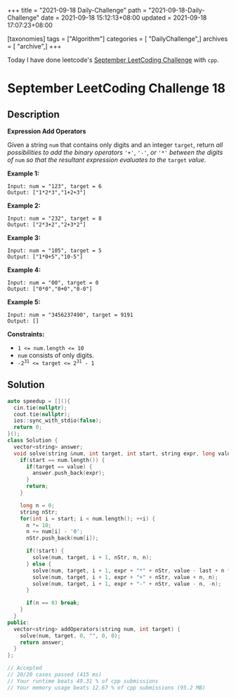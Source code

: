 +++
title = "2021-09-18 Daily-Challenge"
path = "2021-09-18-Daily-Challenge"
date = 2021-09-18 15:12:13+08:00
updated = 2021-09-18 17:07:23+08:00

[taxonomies]
tags = ["Algorithm"]
categories = [ "DailyChallenge",]
archives = [ "archive",]
+++

Today I have done leetcode's [September LeetCoding Challenge](https://leetcode.com/explore/challenge/card/september-leetcoding-challenge-2021/638/week-3-september-15th-september-21st/3979/) with `cpp`.

<!-- more -->

# September LeetCoding Challenge 18

## Description

**Expression Add Operators**

Given a string `num` that contains only digits and an integer `target`, return *all possibilities to add the binary operators* `'+'`, `'-'`, *or* `'*'` *between the digits of* `num` *so that the resultant expression evaluates to the* `target` *value*.

 

**Example 1:**

```
Input: num = "123", target = 6
Output: ["1*2*3","1+2+3"]
```

**Example 2:**

```
Input: num = "232", target = 8
Output: ["2*3+2","2+3*2"]
```

**Example 3:**

```
Input: num = "105", target = 5
Output: ["1*0+5","10-5"]
```

**Example 4:**

```
Input: num = "00", target = 0
Output: ["0*0","0+0","0-0"]
```

**Example 5:**

```
Input: num = "3456237490", target = 9191
Output: []
```

 

**Constraints:**

<ul>
	<li><code>1 &lt;= num.length &lt;= 10</code></li>
	<li><code>num</code> consists of only digits.</li>
	<li><code>-2<sup>31</sup> &lt;= target &lt;= 2<sup>31</sup> - 1</code></li>
</ul>

## Solution

``` cpp
auto speedup = [](){
  cin.tie(nullptr);
  cout.tie(nullptr);
  ios::sync_with_stdio(false);
  return 0;
}();
class Solution {
  vector<string> answer;
  void solve(string &num, int target, int start, string expr, long value, long last) {
    if(start == num.length()) {
      if(target == value) {
        answer.push_back(expr);
      }
      return;
    }

    long n = 0;
    string nStr;
    for(int i = start; i < num.length(); ++i) {
      n *= 10;
      n += num[i] - '0';
      nStr.push_back(num[i]);

      if(!start) {
        solve(num, target, i + 1, nStr, n, n);
      } else {
        solve(num, target, i + 1, expr + "*" + nStr, value - last + n * last, n * last);
        solve(num, target, i + 1, expr + "+" + nStr, value + n, n);
        solve(num, target, i + 1, expr + "-" + nStr, value - n, -n);
      }

      if(n == 0) break;
    }
  }
public:
  vector<string> addOperators(string num, int target) {
    solve(num, target, 0, "", 0, 0);
    return answer;
  }
};

// Accepted
// 20/20 cases passed (415 ms)
// Your runtime beats 49.31 % of cpp submissions
// Your memory usage beats 12.67 % of cpp submissions (95.2 MB)
```
